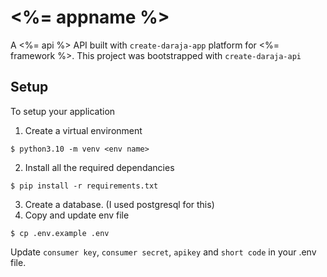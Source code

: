 # <%= appname %>

A <%= api %> API built with `create-daraja-app` platform for <%= framework %>. This project was bootstrapped with `create-daraja-api`

## Setup

To setup your application

1. Create a virtual environment
```
$ python3.10 -m venv <env name>
```
2. Install all the required dependancies
```
$ pip install -r requirements.txt
```
3. Create a database. (I used postgresql for this)
4. Copy and update env file
```
$ cp .env.example .env
```
Update `consumer key`,  `consumer secret`, `apikey` and `short code` in your .env file.
